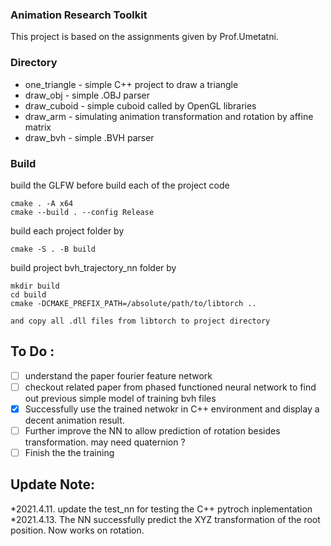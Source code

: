 ### Animation Research Toolkit
This project is based on the assignments given by Prof.Umetatni. 

### Directory 
  * one_triangle - simple C++ project to draw a triangle
  * draw_obj - simple .OBJ parser 
  * draw_cuboid - simple cuboid called by OpenGL libraries
  * draw_arm - simulating animation transformation and rotation by affine matrix 
  * draw_bvh - simple .BVH parser
### Build
build the GLFW before build each of the project code
```
cmake . -A x64
cmake --build . --config Release
```

build each project folder by
```
cmake -S . -B build 
```

build project bvh_trajectory_nn folder by
```
mkdir build
cd build
cmake -DCMAKE_PREFIX_PATH=/absolute/path/to/libtorch ..

and copy all .dll files from libtorch to project directory
```


## To Do :
- [ ] understand the paper fourier feature network
- [ ] checkout related paper from phased functioned neural network to find out previous simple model of training bvh files
- [x] Successfully use the trained netwokr in C++ environment and display a decent animation result.
- [ ] Further improve the NN to allow prediction of rotation besides transformation. may need quaternion ?
- [ ] Finish the the training

## Update Note:
*2021.4.11. update the test_nn for testing the C++ pytroch inplementation
*2021.4.13. The NN successfully predict the XYZ transformation of the root position. Now works on rotation.
